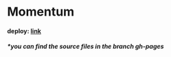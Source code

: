 # Momentum

#### deploy: [link](https://irynakrt-jsfepreschool2022q4-momentum.netlify.app/)
##### *you can find the source files in the branch gh-pages
